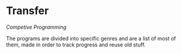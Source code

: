 # Transfer
_Competive Programming_

The programs are divided into specific genres and are a list of most of them, made in order to track progress and reuse old stuff.  
